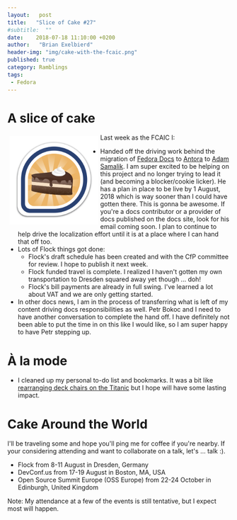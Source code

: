 ```yaml
---
layout:   post
title:   "Slice of Cake #27"
#subtitle:  ""
date:    2018-07-18 11:10:00 +0200
author:   "Brian Exelbierd"
header-img: "img/cake-with-the-fcaic.png"
published: true
category: Ramblings
tags:
 - Fedora
---
```


# A slice of cake

<img alt="Cake Badge" width="200" height="200" src="/img/cake-with-the-fcaic.png" align="left" valign="middle" vspace="5" hspace="5"/>Last week as the FCAIC I:

- Handed off the driving work behind the migration of [Fedora Docs](https://docs.fedoraproject.org) to [Antora](https://antora.org) to [Adam Samalik](https://twitter.com/adsamalik).  I am super excited to be helping on this project and no longer trying to lead it (and becoming a blocker/cookie licker).  He has a plan in place to be live by 1 August, 2018 which is way sooner than I could have gotten there.  This is gonna be awesome.  If you're a docs contributor or a provider of docs published on the docs site, look for his email coming soon.  I plan to continue to help drive the localization effort until it is at a place where I can hand that off too.
- Lots of Flock things got done:
  - Flock's draft schedule has been created and with the CfP committee for review.  I hope to publish it next week.
  - Flock funded travel is complete.  I realized I haven't gotten my own transportation to Dresden squared away yet though ... doh!
  - Flock's bill payments are already in full swing.  I've learned a lot about VAT and we are only getting started.
- In other docs news, I am in the process of transferring what is left of my content driving docs responsibilities as well.  Petr Bokoc and I need to have another conversation to complete the hand off.  I have definitely not been able to put the time in on this like I would like, so I am super happy to have Petr stepping up.


# À la mode

- I cleaned up my personal to-do list and bookmarks.  It was a bit like [rearranging deck chairs on the Titanic](https://en.wiktionary.org/wiki/rearrange_the_deck_chairs_on_the_Titanic) but I hope will have some lasting impact.

# Cake Around the World

I'll be traveling some and hope you'll ping me for coffee if you're nearby.  If your considering attending and want to collaborate on a talk, let's ... talk :).

- Flock from 8-11 August in Dresden, Germany
- DevConf.us from 17-19 August in Boston, MA, USA
- Open Source Summit Europe (OSS Europe) from 22-24 October in Edinburgh, United Kingdom

Note: My attendance at a few of the events is still tentative, but I expect most will happen.
